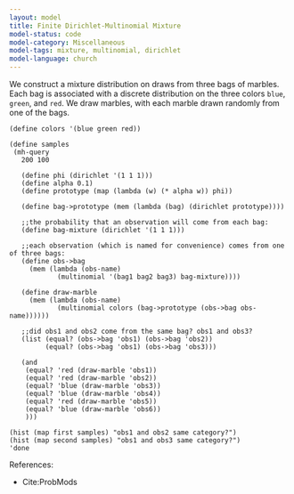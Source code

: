```yaml
---
layout: model
title: Finite Dirichlet-Multinomial Mixture
model-status: code
model-category: Miscellaneous
model-tags: mixture, multinomial, dirichlet
model-language: church
---
```


We construct a mixture distribution on draws from three bags of marbles. Each bag is associated with a discrete distribution on the three colors `blue`, `green`, and `red`. We draw marbles, with each marble drawn randomly from one of the bags.

    (define colors '(blue green red))
    
    (define samples
     (mh-query
       200 100
    
       (define phi (dirichlet '(1 1 1)))
       (define alpha 0.1)
       (define prototype (map (lambda (w) (* alpha w)) phi))
    
       (define bag->prototype (mem (lambda (bag) (dirichlet prototype))))
    
       ;;the probability that an observation will come from each bag:
       (define bag-mixture (dirichlet '(1 1 1)))
    
       ;;each observation (which is named for convenience) comes from one of three bags:
       (define obs->bag
         (mem (lambda (obs-name)
                (multinomial '(bag1 bag2 bag3) bag-mixture))))
    
       (define draw-marble
         (mem (lambda (obs-name)
                (multinomial colors (bag->prototype (obs->bag obs-name))))))
    
       ;;did obs1 and obs2 come from the same bag? obs1 and obs3?
       (list (equal? (obs->bag 'obs1) (obs->bag 'obs2))
             (equal? (obs->bag 'obs1) (obs->bag 'obs3)))
    
       (and
        (equal? 'red (draw-marble 'obs1))
        (equal? 'red (draw-marble 'obs2))
        (equal? 'blue (draw-marble 'obs3))
        (equal? 'blue (draw-marble 'obs4))
        (equal? 'red (draw-marble 'obs5))
        (equal? 'blue (draw-marble 'obs6))
        )))
    
    (hist (map first samples) "obs1 and obs2 same category?")
    (hist (map second samples) "obs1 and obs3 same category?")
    'done

References:

- Cite:ProbMods
